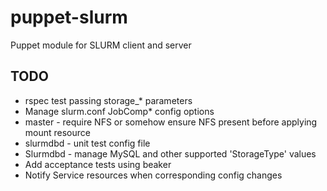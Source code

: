 # puppet-slurm

Puppet module for SLURM client and server

## TODO

* rspec test passing storage_* parameters
* Manage slurm.conf JobComp* config options
* master - require NFS or somehow ensure NFS present before applying mount resource
* slurmdbd - unit test config file
* Slurmdbd - manage MySQL and other supported 'StorageType' values
* Add acceptance tests using beaker
* Notify Service resources when corresponding config changes
